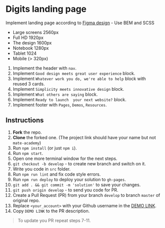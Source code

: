 # Digits landing page
Implement landing page according to [Figma design](https://www.figma.com/file/yM9iS3NKeGOII5Bl7LOooG/Digits-Demo-%26-Preview-(Copy)?node-id=0%3A1) - Use BEM and SCSS
- Large screens 2560px
- Full HD 1920px
- The design 1600px
- Notebook 1280px
- Tablet 1024
- Mobile (> 320px)

1. Implement the header with `nav`.
1. Implement `Good design meets great user experience` block.
1. Implement `Whatever work you do, we're able to help` block with reused 3 cards.
1. Implement `Simplicity meets innovative design` block.
1. Implement `What others are saying` block.
1. Implement `Ready to launch  your next website?` block.
1. Implement footer with `Pages`, `Demos`, `Resources`.

## Instructions
1. **Fork** the repo.
2. **Clone** the forked one. (The project link should have your name but not `mate-academy`)
3. Run `npm install` (or just `npm i`).
4. Run `npm start`.
5. Open one more terminal window for the next steps.
6. `git checkout -b develop` - to create new branch and switch on it.
7. Write you code in `src` folder.
8. Run `npm run lint` and fix code style errors.
9. Run `npm run deploy` to deploy your solution to `gh-pages`.
10. `git add . && git commit -m 'solution'` to save your changes.
11. `git push origin develop` - to send you code for PR.
12. Create a Pull Request (PR) from your branch `develop` to branch `master` of original repo.
13. Replace `<your_account>` with your Github username in the
  [DEMO LINK](https://dtsehelnyk.github.io/Digits/).
14. Copy `DEMO LINK` to the PR description.

> To update you PR repeat steps 7-11.
